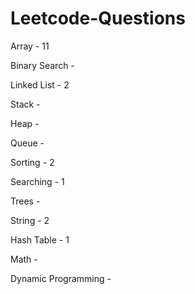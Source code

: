 # Leetcode-Questions

Array - 11

Binary Search - 

Linked List - 2

Stack -   

Heap -  

Queue - 

Sorting - 2

Searching - 1

Trees - 

String - 2

Hash Table - 1

Math - 

Dynamic Programming - 

